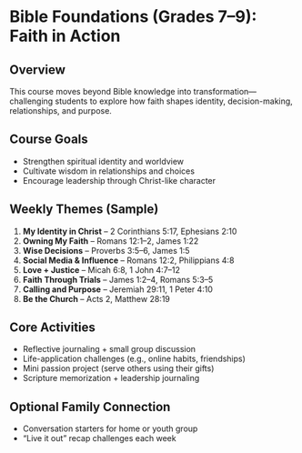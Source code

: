 # Bible Foundations (Grades 7–9): Faith in Action

## Overview
This course moves beyond Bible knowledge into transformation—challenging students to explore how faith shapes identity, decision-making, relationships, and purpose.

## Course Goals
- Strengthen spiritual identity and worldview
- Cultivate wisdom in relationships and choices
- Encourage leadership through Christ-like character

## Weekly Themes (Sample)
1. **My Identity in Christ** – 2 Corinthians 5:17, Ephesians 2:10
2. **Owning My Faith** – Romans 12:1–2, James 1:22
3. **Wise Decisions** – Proverbs 3:5–6, James 1:5
4. **Social Media & Influence** – Romans 12:2, Philippians 4:8
5. **Love + Justice** – Micah 6:8, 1 John 4:7–12
6. **Faith Through Trials** – James 1:2–4, Romans 5:3–5
7. **Calling and Purpose** – Jeremiah 29:11, 1 Peter 4:10
8. **Be the Church** – Acts 2, Matthew 28:19

## Core Activities
- Reflective journaling + small group discussion
- Life-application challenges (e.g., online habits, friendships)
- Mini passion project (serve others using their gifts)
- Scripture memorization + leadership journaling

## Optional Family Connection
- Conversation starters for home or youth group
- “Live it out” recap challenges each week
